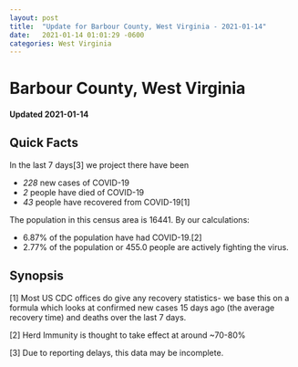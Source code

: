 ```yaml
---
layout: post
title:  "Update for Barbour County, West Virginia - 2021-01-14"
date:   2021-01-14 01:01:29 -0600
categories: West Virginia
---
```


# Barbour County, West Virginia
#### Updated 2021-01-14

## Quick Facts

In the last 7 days[3] we project there have been
- *228* new cases of COVID-19
- *2* people have died of COVID-19
- *43* people have recovered from COVID-19[1]

The population in this census area is 16441. By our calculations:
- 6.87% of the population have had COVID-19.[2]
- 2.77% of the population or 455.0 people are actively fighting the virus.

## Synopsis




[1] Most US CDC offices do give any recovery statistics- we base this on a formula which looks at confirmed new cases
15 days ago (the average recovery time) and deaths over the last 7 days.

[2] Herd Immunity is thought to take effect at around ~70-80%

[3] Due to reporting delays, this data may be incomplete.
 
    